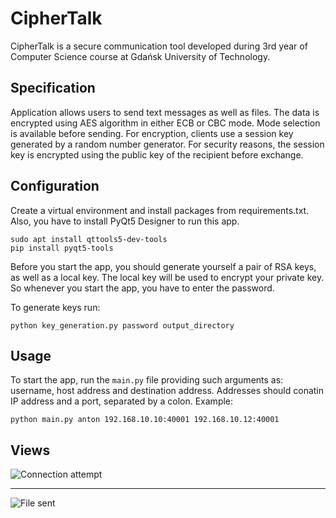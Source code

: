 # CipherTalk

CipherTalk is a secure communication tool developed during 3rd year of Computer Science course at Gdańsk University of Technology.

## Specification
Application allows users to send text messages as well as files. The data is encrypted using AES algorithm in either ECB or CBC mode. Mode
selection is available before sending. For encryption, clients use a session key generated by a random number generator.
For security reasons, the session key is encrypted using the public key of the recipient before exchange.

## Configuration
Create a virtual environment and install packages from requirements.txt.
Also, you have to install PyQt5 Designer to run this app.
```
sudo apt install qttools5-dev-tools
pip install pyqt5-tools
```

Before you start the app, you should generate yourself a pair of RSA keys, as well as a local key. The local key will be used to encrypt your private key. So whenever you start the app, you have to enter the password.

To generate keys run:
```
python key_generation.py password output_directory
```

## Usage

To start the app, run the `main.py` file providing such arguments as:
    username, host address and destination address. Addresses should conatin IP address 
and a port, separated by a colon. Example:

```
python main.py anton 192.168.10.10:40001 192.168.10.12:40001
```

## Views

![Connection attempt](https://imgur.com/fTeywnV.png)

---

![File sent](https://imgur.com/CKZoYCV.png)